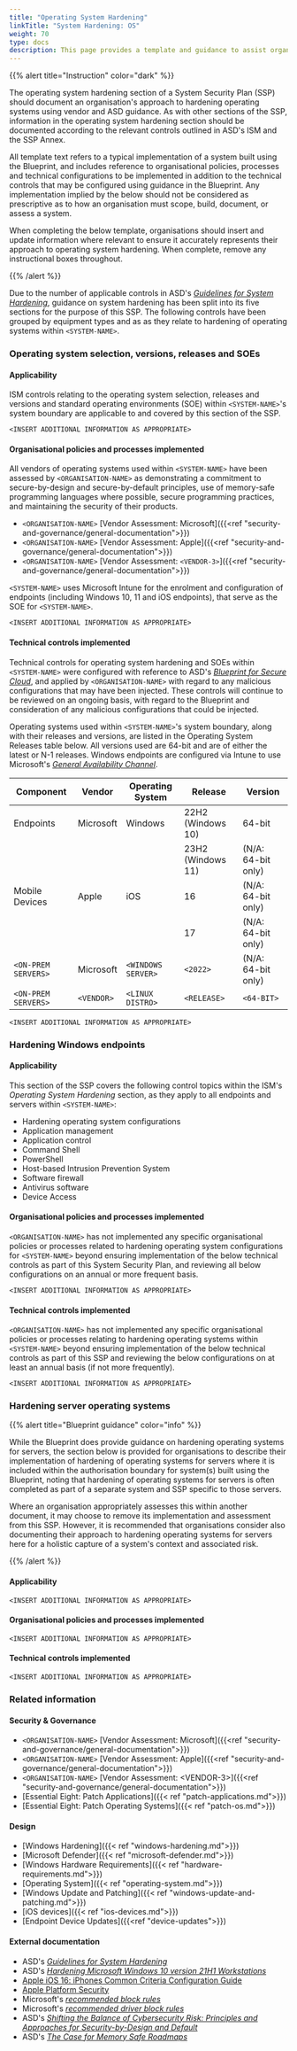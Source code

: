 ```yaml
---
title: "Operating System Hardening"
linkTitle: "System Hardening: OS"
weight: 70
type: docs
description: This page provides a template and guidance to assist organisations in documenting their approach to operating system hardening associated with their system(s) built on ASD's Blueprint for Secure Cloud.
---
```


{{% alert title="Instruction" color="dark" %}}

The operating system hardening section of a System Security Plan (SSP) should document an organisation's approach to hardening operating systems using vendor and ASD guidance. As with other sections of the SSP, information in the operating system hardening section should be documented according to the relevant controls outlined in ASD's ISM and the SSP Annex. 

All template text refers to a typical implementation of a system built using the Blueprint, and includes reference to organisational policies, processes and technical configurations to be implemented in addition to the technical controls that may be configured using guidance in the Blueprint. Any implementation implied by the below should not be considered as prescriptive as to how an organisation must scope, build, document, or assess a system.

When completing the below template, organisations should insert and update information where relevant to ensure it accurately represents their approach to operating system hardening. When complete, remove any instructional boxes throughout. 

{{% /alert %}}

Due to the number of applicable controls in ASD's [*Guidelines for System Hardening*](https://www.cyber.gov.au/resources-business-and-government/essential-cyber-security/ism/cyber-security-guidelines/guidelines-system-hardening), guidance on system hardening has been split into its five sections for the purpose of this SSP. The following controls have been grouped by equipment types and as as they relate to hardening of operating systems within `<SYSTEM-NAME>`.

### Operating system selection, versions, releases and SOEs

#### Applicability

ISM controls relating to the operating system selection, releases and versions and standard operating environments (SOE) within `<SYSTEM-NAME>`'s system boundary are applicable to and covered by this section of the SSP. 

`<INSERT ADDITIONAL INFORMATION AS APPROPRIATE>`

#### Organisational policies and processes implemented

All vendors of operating systems used within `<SYSTEM-NAME>` have been assessed by `<ORGANISATION-NAME>` as demonstrating a commitment to secure-by-design and secure-by-default principles, use of memory-safe programming languages where possible, secure programming practices, and maintaining the security of their products.
- `<ORGANISATION-NAME>` [Vendor Assessment: Microsoft]({{<ref "security-and-governance/general-documentation">}})
- `<ORGANISATION-NAME>` [Vendor Assessment: Apple]({{<ref "security-and-governance/general-documentation">}})
- `<ORGANISATION-NAME>` [Vendor Assessment: `<VENDOR-3>`]({{<ref "security-and-governance/general-documentation">}})

`<SYSTEM-NAME>` uses Microsoft Intune for the enrolment and configuration of endpoints (including Windows 10, 11 and iOS endpoints), that serve as the SOE for `<SYSTEM-NAME>`.

`<INSERT ADDITIONAL INFORMATION AS APPROPRIATE>`

#### Technical controls implemented

Technical controls for operating system hardening and SOEs within `<SYSTEM-NAME>` were configured with reference to ASD's [*Blueprint for Secure Cloud*](https://blueprint.asd.gov.au), and applied by `<ORGANISATION-NAME>` with regard to any malicious configurations that may have been injected. These controls will continue to be reviewed on an ongoing basis, with regard to the Blueprint and consideration of any malicious configurations that could be injected.

Operating systems used within `<SYSTEM-NAME>`'s system boundary, along with their releases and versions, are listed in the Operating System Releases table below. All versions used are 64-bit and are of either the latest or N-1 releases. Windows endpoints are configured via Intune to use Microsoft's [*General Availability Channel*](https://learn.microsoft.com/windows-server/get-started/servicing-channels-comparison).


| Component           | Vendor     | Operating System   | Release           | Version            |
| ------------------- | ---------- | ------------------ | ----------------- | ------------------ |
| Endpoints           | Microsoft  | Windows            | 22H2 (Windows 10) | 64-bit             |
|                     |            |                    | 23H2 (Windows 11) | (N/A: 64-bit only) |
| Mobile Devices      | Apple      | iOS                | 16                | (N/A: 64-bit only) |
|                     |            |                    | 17                | (N/A: 64-bit only) |
| `<ON-PREM SERVERS>` | Microsoft  | `<WINDOWS SERVER>` | `<2022>`          | (N/A: 64-bit only) |
| `<ON-PREM SERVERS>` | `<VENDOR>` | `<LINUX DISTRO>`   | `<RELEASE>`       | `<64-BIT>`         |

`<INSERT ADDITIONAL INFORMATION AS APPROPRIATE>`

### Hardening Windows endpoints

#### Applicability

This section of the SSP covers the following control topics within the ISM's *Operating System Hardening* section, as they apply to all endpoints and servers within `<SYSTEM-NAME>`:
- Hardening operating system configurations
- Application management
- Application control
- Command Shell
- PowerShell
- Host-based Intrusion Prevention System
- Software firewall
- Antivirus software
- Device Access 

#### Organisational policies and processes implemented

`<ORGANISATION-NAME>` has not implemented any specific organisational policies or processes related to hardening operating system configurations for `<SYSTEM-NAME>` beyond ensuring implementation of the below technical controls as part of this System Security Plan, and reviewing all below configurations on an annual or more frequent basis. 

`<INSERT ADDITIONAL INFORMATION AS APPROPRIATE>`

#### Technical controls implemented

`<ORGANISATION-NAME>` has not implemented any specific organisational policies or processes relating to hardening operating systems within `<SYSTEM-NAME>` beyond ensuring implementation of the below technical controls as part of this SSP and reviewing the below configurations on at least an annual basis (if not more frequently). 

`<INSERT ADDITIONAL INFORMATION AS APPROPRIATE>`

### Hardening server operating systems

{{% alert title="Blueprint guidance" color="info" %}}

While the Blueprint does provide guidance on hardening operating systems for servers, the section below is provided for organisations to describe their implementation of hardening of operating systems for servers where it is included within the authorisation boundary for system(s) built using the Blueprint, noting that hardening of operating systems for servers is often completed as part of a separate system and SSP specific to those servers.

Where an organisation appropriately assesses this within another document, it may choose to remove its implementation and assessment from this SSP. However, it is recommended that organisations consider also documenting their approach to hardening operating systems for servers here for a holistic capture of a system's context and associated risk.

{{% /alert %}}

#### Applicability

`<INSERT ADDITIONAL INFORMATION AS APPROPRIATE>`

#### Organisational policies and processes implemented

`<INSERT ADDITIONAL INFORMATION AS APPROPRIATE>`

#### Technical controls implemented

`<INSERT ADDITIONAL INFORMATION AS APPROPRIATE>`

### Related information

#### Security & Governance

- `<ORGANISATION-NAME>` [Vendor Assessment: Microsoft]({{<ref "security-and-governance/general-documentation">}})
- `<ORGANISATION-NAME>` [Vendor Assessment: Apple]({{<ref "security-and-governance/general-documentation">}})
- `<ORGANISATION-NAME>` [Vendor Assessment: \<VENDOR-3>]({{<ref "security-and-governance/general-documentation">}})
- [Essential Eight: Patch Applications]({{< ref "patch-applications.md">}})
- [Essential Eight: Patch Operating Systems]({{< ref "patch-os.md">}})

#### Design

- [Windows Hardening]({{< ref "windows-hardening.md">}})
- [Microsoft Defender]({{< ref "microsoft-defender.md">}})
- [Windows Hardware Requirements]({{< ref "hardware-requirements.md">}})
- [Operating System]({{< ref "operating-system.md">}})
- [Windows Update and Patching]({{< ref "windows-update-and-patching.md">}})
- [iOS devices]({{< ref "ios-devices.md">}})
- [Endpoint Device Updates]({{<ref "device-updates">}})


#### External documentation

- ASD's [*Guidelines for System Hardening*](https://www.cyber.gov.au/resources-business-and-government/essential-cyber-security/ism/cyber-security-guidelines/guidelines-system-hardening)
- ASD's [*Hardening Microsoft Windows 10 version 21H1 Workstations*](https://www.cyber.gov.au/resources-business-and-government/maintaining-devices-and-systems/system-hardening-and-administration/system-hardening/hardening-microsoft-windows-10-version-21h1-workstations)
- [Apple iOS 16: iPhones Common Criteria Configuration Guide](https://www.niap-ccevs.org/MMO/Product/st_vid11349-agd.pdf)
- [Apple Platform Security](https://support.apple.com/guide/security/welcome/web)
- Microsoft's [*recommended block rules*](https://docs.microsoft.com/windows/security/threat-protection/windows-defender-application-control/Microsoft-recommended-block-rules) 
- Microsoft's [*recommended driver block rules*](https://docs.microsoft.com/windows/security/threat-protection/windows-defender-application-control/Microsoft-recommended-driver-block-rules) 
- ASD's [*Shifting the Balance of Cybersecurity Risk: Principles and Approaches for Security-by-Design and Default*](https://www.cyber.gov.au/about-us/view-all-content/publications/principles-and-approaches-for-security-by-design-and-default)
- ASD's [*The Case for Memory Safe Roadmaps*](https://www.cyber.gov.au/about-us/view-all-content/publications/case-memory-safe-roadmaps)